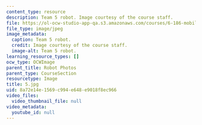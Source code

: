 ```yaml
---
content_type: resource
description: Team 5 robot. Image courtesy of the course staff.
file: https://ol-ocw-studio-app-qa.s3.amazonaws.com/courses/6-186-mobile-autonomous-systems-laboratory-january-iap-2005/8a72e14e1569c994e648e9018f8ec966_5.jpg
file_type: image/jpeg
image_metadata:
  caption: Team 5 robot.
  credit: Image courtesy of the course staff.
  image-alt: Team 5 robot.
learning_resource_types: []
ocw_type: OCWImage
parent_title: Robot Photos
parent_type: CourseSection
resourcetype: Image
title: 5.jpg
uid: 8a72e14e-1569-c994-e648-e9018f8ec966
video_files:
  video_thumbnail_file: null
video_metadata:
  youtube_id: null
---
```

